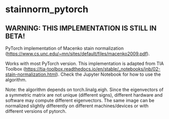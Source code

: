 # stainnorm_pytorch

## WARNING: THIS IMPLEMENTATION IS STILL IN BETA!

PyTorch implementation of Macenko stain normalization (https://www.cs.unc.edu/~mn/sites/default/files/macenko2009.pdf).

Works with most PyTorch version. This implementation is adapted from TIA Toolbox (https://tia-toolbox.readthedocs.io/en/stable/_notebooks/jnb/02-stain-normalization.html). Check the Jupyter Notebook for how to use the algorithm.

Note: the algorithm depends on torch.linalg.eigh. Since the eigenvectors of a symmetric matrix are not unique (different signs), different hardware and software may compute different eigenvectors. The same image can be normalized slightly differently on different machines/devices or with different versions of pytorch.
